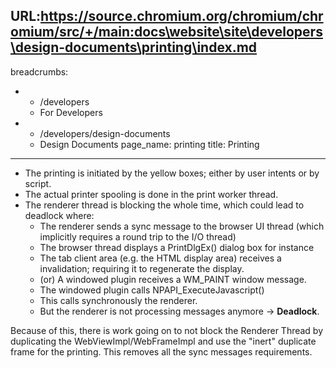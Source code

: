 URL:https://source.chromium.org/chromium/chromium/src/+/main:docs\website\site\developers\design-documents\printing\index.md
---
breadcrumbs:
- - /developers
  - For Developers
- - /developers/design-documents
  - Design Documents
page_name: printing
title: Printing
---

*   The printing is initiated by the yellow boxes; either by user
            intents or by script.
*   The actual printer spooling is done in the print worker thread.
*   The renderer thread is blocking the whole time, which could lead to
            deadlock where:
    *   The renderer sends a sync message to the browser UI thread
                (which implicitly requires a round trip to the I/O thread)
    *   The browser thread displays a PrintDlgEx() dialog box for
                instance
    *   The tab client area (e.g. the HTML display area) receives a
                invalidation; requiring it to regenerate the display.
    *   (or) A windowed plugin receives a WM_PAINT window message.
    *   The windowed plugin calls NPAPI_ExecuteJavascript()
    *   This calls synchronously the renderer.
    *   But the renderer is not processing messages anymore -&gt;
                **Deadlock**.

Because of this, there is work going on to not block the Renderer Thread by
duplicating the WebViewImpl/WebFrameImpl and use the "inert" duplicate frame for
the printing. This removes all the sync messages requirements.
